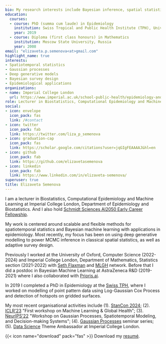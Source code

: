 ```yaml
---
bio: My research interests include Bayesian inference, spatial statistics and epidemiology.
education:
  courses:
  - course: PhD (summa cum laude) in Epidemiology 
    institution: Swiss Tropical and Public Health Institute (TPH), University of Basel, Switzerland
    year: 2019
  - course: Diploma (first class honours) in Mathematics
    institution: Moscow State University, Russia
    year: 2008
email: "elizaveta.p.semenova<at>gmail.com"
highlight_name: true
interests:
- Spatiotemporal statistics
- Gaussian processes
- Deep generative models
- Bayesian survey design
- Epidemiological applications
organizations:
- name: Imperial College London
  url: https://www.imperial.ac.uk/school-public-health/epidemiology-and-biostatistics/
role: Lecturer in Biostatistics, Computational Epidemiology and Machine Learning
social:
- icon: envelope
  icon_pack: fas
  link: /#contact
- icon: twitter
  icon_pack: fab
  link: https://twitter.com/liza_p_semenova
- icon: graduation-cap
  icon_pack: fas
  link: https://scholar.google.com/citations?user=jqGIgFEAAAAJ&hl=en
- icon: github
  icon_pack: fab
  link: https://github.com/elizavetasemenova
- icon: linkedin
  icon_pack: fab
  link: https://www.linkedin.com/in/elizaveta-semenova/
superuser: true
title: Elizaveta Semenova
---
```


I am a lecturer in Biostatistics, Computational Epidemiology and Machine Learning at Imperial College London, Department of Epidemiology and Biostatistics. And I also hold [Schmidt Sciences AI2050 Early Career Fellowship](https://ai2050.schmidtsciences.org/). 

My work is centered around scalable and flexible methods for spatiotemporal statistics and Bayesian machine learning with applications in epidemiology. Most recently, my focus has been on using deep generative modelling to power MCMC inference in classical spatial statistics, as well as adaptive survey design.

Previously I worked at the University of Oxford, Computer Science (2022-2024) and Imperial College London, Department of Mathematics, Statistics section (2021-2022) with [Seth Flaxman](https://www.cs.ox.ac.uk/people/seth.flaxman/) and [MLGH](mlgh.net/people) network. Before that I did a postdoc in Bayesian Machine Learning at AstraZeneca R&D (2019-2021) where I also collaborated with [Prioris.ai](https://prioris.ai/). 

<!---My research at AstraZeneca was dedicated to toxicity prediction and concentration-response curve fitting of large molecules using changepoint Gaussian Processes. ---> 
In 2019 I completed a PhD in Epidemiology at the [Swiss TPH](https://www.swisstph.ch/en/), where I worked on modelling of point pattern data using Log-Gaussian Cox Process and detection of hotspots on gridded surfaces. 

<!---I am also passionate about community building, diversity and inclusion. I have initiated and participated in a number of outreach activities, creating equitable access and opportunities in education, research and technology. --->

My most recent organisational activities include (1). [StanCon 2024](https://mc-stan.org/events/stancon2024/); (2). [ICLR'23](https://iclr.cc/Conferences/2023/CallForWorkshops) "First workshop on Machine Learning & Global Health"; (3). [NeurIPS'22](https://gp-seminar-series.github.io/neurips-2022/) "Workshop on Gaussian Processes, Spatiotemporal Modeling, and Decision-making Systems"; (4). [Gaussian Processes](https://gp-seminar-series.github.io/) seminar series; (5). [Data Science](https://www.imperial.ac.uk/natural-sciences/research/data-science/) Theme Ambassador at Imperial College London.


{{< icon name="download" pack="fas" >}} Download my [resumé](uploads/resume.pdf).

<!---For more about my work, see the list of my recent [publications](publication) and [talks](event). --->


